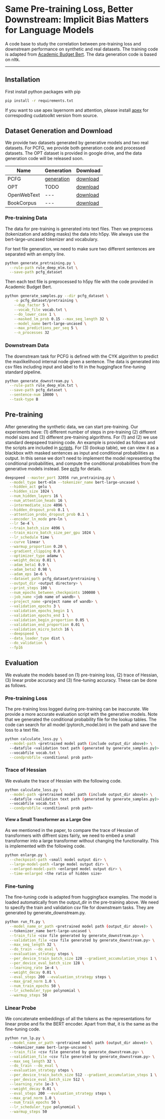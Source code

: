 # Same Pre-training Loss, Better Downstream: Implicit Bias Matters for Language Models

A code base to study the correlation between pre-training loss and downstream performance on synthetic and real datasets. The training code is adapted from [Academic Budget Bert](https://github.com/IntelLabs/academic-budget-bert). The data generation code is based on nltk.

---

## Installation

First install python packages with pip
```bash
pip install -r requirements.txt
```
If you want to use apex layernorm and attention, please install [apex](https://github.com/NVIDIA/apex) for correspoding cudatoolkt version from source.

## Dataset Generation and Download
We provide two datasets generated by generative models and two real datasets. For PCFG, we provide both generation code and processed datasets. The OPT dataset is provided in google drive, and the data generation code will be released soon. 

| Name | Generation | Download |
| --- | --- | --- |
| PCFG | [generation](https://github.com/Liuhong99/implicitbiasmlmcode/pcfg) | [download]() |
| OPT | TODO | [download]() |
| OpenWebText | --- | [download](https://huggingface.co/datasets/openwebtext) |
| BookCorpus | --- | [download](https://huggingface.co/datasets/bookcorpus) |

### Pre-training Data

The data for pre-training is generated into text files. Then we preprocess (tokenization and adding masks) the data into h5py. We always use the bert-large-uncased tokenizer and vocabulary. 

For text file generation, we need to make sure two different sentences are separated with an empty line. 

```bash
python generate_pretraining.py \
  --rule-path rule_deep_mlm.txt \
  --save-path pcfg_dataset
```

Then each text file is preprocessed to h5py file with the code provided in Academic Budget Bert.

```bash
python generate_samples.py --dir pcfg_dataset \
    -o pcfg_dataset/pretraining \
    --dup_factor 5 \
    --vocab_file vocab.txt \
    --do_lower_case 1 \
    --masked_lm_prob 0.15 --max_seq_length 32 \
    --model_name bert-large-uncased \
    --max_predictions_per_seq 5 \
    --n_processes 32
```

### Downstream Data

The downstream task for PCFG is defined with the CYK algorithm to predict the maxlikelihood internal node given a sentence. The data is generated into csv files including input and label to fit in the huggingface fine-tuning standard pipeline. 

```bash
python generate_downstream.py \
  --rule-path rule_deep_mlm.txt \
  --save-path pcfg_dataset \
  --sentence-num 10000 \
  --task-type B 
```

## Pre-training

After generating the synthetic data, we can start pre-training. Our experiments have: (1) different number of steps in pre-training (2) different model sizes and (3) different pre-training algorithms. For (1) and (2) we use standard deepspeed training code. An example is provided as follows and the scripts are included in [scripts](https://github.com/Liuhong99/implicitbiasmlmcode/scripts). For (3) (lookup table), we can view it as a blackbox with masked sentences as input and conditional probabilities as output. In this sense we don't need to implement the model representing the conditional probabilities, and compute the conditional probabilities from the generative models instead. See [pcfg](https://github.com/Liuhong99/implicitbiasmlmcode/pcfg) for details.

```bash
deepspeed --master_port 32056 run_pretraining.py \
  --model_type bert-mlm --tokenizer_name bert-large-uncased \
  --hidden_act gelu \
  --hidden_size 1024 \
  --num_hidden_layers 16 \
  --num_attention_heads 16 \
  --intermediate_size 4096 \
  --hidden_dropout_prob 0.1 \
  --attention_probs_dropout_prob 0.1 \
  --encoder_ln_mode pre-ln \
  --lr 5e-4 \
  --train_batch_size 4096 \
  --train_micro_batch_size_per_gpu 1024 \
  --lr_schedule time \
  --curve linear \
  --warmup_proportion 0.20 \
  --gradient_clipping 0.0 \
  --optimizer_type adamw \
  --weight_decay 0.01 \
  --adam_beta1 0.9 \
  --adam_beta2 0.98 \
  --adam_eps 1e-6 \
  --dataset_path pcfg_dataset/pretraining \
  --output_dir <output directory> \
  --print_steps 100 \
  --num_epochs_between_checkpoints 100000 \
  --job_name <job name of wandb> \
  --project_name <project name of wandb> \
  --validation_epochs 3 \
  --validation_epochs_begin 1 \
  --validation_epochs_end 1 \
  --validation_begin_proportion 0.05 \
  --validation_end_proportion 0.01 \
  --validation_micro_batch 16 \
  --deepspeed \
  --data_loader_type dist \
  --do_validation \
  --fp16
```

## Evaluation
We evaluate the models based on (1) pre-training loss, (2) trace of Hessian, (3) linear probe accuracy and (3) fine-tuning accuracy. These can be done as follows.

### Pre-training Loss
The pre-training loss logged during pre-training can be inaccurate. We provide a more accurate evaluation script with the generative models. Note that we generated the conditional probability file for the lookup tables. The code can search for all model (pytorch_model.bin) in the path and save the loss to a text file.

```bash
python calculate_loss.py \
  --model-path <pretrained model path (include output_dir above)> \
  --datafile <validation text path (generated by generate_samples.py)> \
  --vocabfile vocab.txt \
  --condprobfile <conditional prob path>
```

### Trace of Hessian
We evaluate the trace of Hessian with the following code.

```bash
python calculate_loss.py \
  --model-path <pretrained model path (include output_dir above)> \
  --datafile <validation text path (generated by generate_samples.py)> \
  --vocabfile vocab.txt \
  --condprobfile <conditional prob path>
```
#### View a Small Transformer as a Large One
As we mentioned in the paper, to compare the trace of Hessian of transformers with diffrent sizes fairly, we need to embed a small transformer into a large transformer without changing the functionality. This is implemented with the following code.

```bash
python enlarge.py \
  --checkpoint-path <small model output dir> \
  --large-model-path <large model output dir> \
  --enlarged-model-path <enlarged model output dir> \
  --time-enlarged <the ratio of hidden size>
```


### Fine-tuning
The fine-tuning code is adapted from huggingface examples. The model is loaded automatically from the output_dir in the pre-training above. We need to specify the train and validation csv file for downstream tasks. They are generated by generate_downstream.py.

```bash
python run_ft.py \
  --model_name_or_path <pretrained model path (output_dir above)> \
  --tokenizer_name bert-large-uncased \
  --train_file <csv file generated by generate_downstream.py> \
  --validation_file <csv file generated by generate_downstream.py> \
  --max_seq_length 32 \
  --do_train --do_eval \
  --evaluation_strategy steps \
  --per_device_train_batch_size 128 --gradient_accumulation_steps 1 \
  --per_device_eval_batch_size 128 \
  --learning_rate 1e-4 \
  --weight_decay 0.01 \
  --eval_steps 200 --evaluation_strategy steps \
  --max_grad_norm 1.0 \
  --num_train_epochs 50 \
  --lr_scheduler_type polynomial \
  --warmup_steps 50
```



### Linear Probe
We concatenate embeddings of all the tokens as the representations for linear probe and fix the BERT encoder. Apart from that, it is the same as the fine-tuning code.

```bash
python run_lp.py \
  --model_name_or_path <pretrained model path (output_dir above)> \
  --tokenizer_name bert-large-uncased \
  --train_file <csv file generated by generate_downstream.py> \
  --validation_file <csv file generated by generate_downstream.py> \
  --max_seq_length 32 \
  --do_train --do_eval \
  --evaluation_strategy steps \
  --per_device_train_batch_size 512 --gradient_accumulation_steps 1 \
  --per_device_eval_batch_size 512 \
  --learning_rate 1e-3 \
  --weight_decay 0.01 \
  --eval_steps 200 --evaluation_strategy steps \
  --max_grad_norm 1.0 \
  --num_train_epochs 50 \
  --lr_scheduler_type polynomial \
  --warmup_steps 50
```